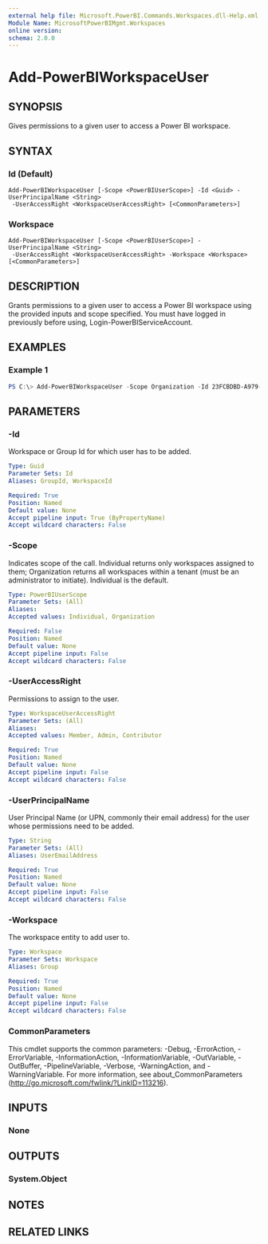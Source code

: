 ```yaml
---
external help file: Microsoft.PowerBI.Commands.Workspaces.dll-Help.xml
Module Name: MicrosoftPowerBIMgmt.Workspaces
online version:
schema: 2.0.0
---
```


# Add-PowerBIWorkspaceUser

## SYNOPSIS
Gives permissions to a given user to access a Power BI workspace.

## SYNTAX

### Id (Default)
```
Add-PowerBIWorkspaceUser [-Scope <PowerBIUserScope>] -Id <Guid> -UserPrincipalName <String>
 -UserAccessRight <WorkspaceUserAccessRight> [<CommonParameters>]
```

### Workspace
```
Add-PowerBIWorkspaceUser [-Scope <PowerBIUserScope>] -UserPrincipalName <String>
 -UserAccessRight <WorkspaceUserAccessRight> -Workspace <Workspace> [<CommonParameters>]
```

## DESCRIPTION
Grants permissions to a given user to access a Power BI workspace using the provided inputs and scope specified.
You must have logged in previously before using, Login-PowerBIServiceAccount.

## EXAMPLES

### Example 1
```powershell
PS C:\> Add-PowerBIWorkspaceUser -Scope Organization -Id 23FCBDBD-A979-45D8-B1C8-6D21E0F4BE50 -UserEmailAddress john@contoso.com -UserAccessRight Admin
```

## PARAMETERS

### -Id
Workspace or Group Id for which user has to be added.

```yaml
Type: Guid
Parameter Sets: Id
Aliases: GroupId, WorkspaceId

Required: True
Position: Named
Default value: None
Accept pipeline input: True (ByPropertyName)
Accept wildcard characters: False
```

### -Scope
Indicates scope of the call. Individual returns only workspaces assigned to them; Organization returns all workspaces within a tenant (must be an administrator to initiate). Individual is the default.

```yaml
Type: PowerBIUserScope
Parameter Sets: (All)
Aliases:
Accepted values: Individual, Organization

Required: False
Position: Named
Default value: None
Accept pipeline input: False
Accept wildcard characters: False
```

### -UserAccessRight
Permissions to assign to the user.

```yaml
Type: WorkspaceUserAccessRight
Parameter Sets: (All)
Aliases:
Accepted values: Member, Admin, Contributor

Required: True
Position: Named
Default value: None
Accept pipeline input: False
Accept wildcard characters: False
```

### -UserPrincipalName
User Principal Name (or UPN, commonly their email address) for the user whose permissions need to be added.

```yaml
Type: String
Parameter Sets: (All)
Aliases: UserEmailAddress

Required: True
Position: Named
Default value: None
Accept pipeline input: False
Accept wildcard characters: False
```

### -Workspace
The workspace entity to add user to.

```yaml
Type: Workspace
Parameter Sets: Workspace
Aliases: Group

Required: True
Position: Named
Default value: None
Accept pipeline input: False
Accept wildcard characters: False
```

### CommonParameters
This cmdlet supports the common parameters: -Debug, -ErrorAction, -ErrorVariable, -InformationAction, -InformationVariable, -OutVariable, -OutBuffer, -PipelineVariable, -Verbose, -WarningAction, and -WarningVariable. For more information, see about_CommonParameters (http://go.microsoft.com/fwlink/?LinkID=113216).

## INPUTS

### None

## OUTPUTS

### System.Object

## NOTES

## RELATED LINKS
